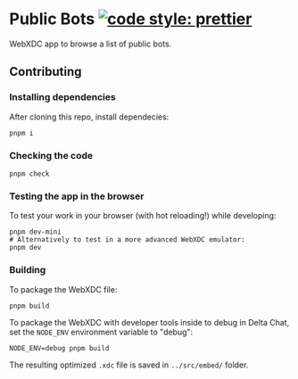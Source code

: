 # Public Bots [![code style: prettier](https://img.shields.io/badge/code_style-prettier-ff69b4.svg?style=flat-square)](https://github.com/prettier/prettier)

WebXDC app to browse a list of public bots.

## Contributing

### Installing dependencies

After cloning this repo, install dependecies:

```
pnpm i
```

### Checking the code

```
pnpm check
```

### Testing the app in the browser

To test your work in your browser (with hot reloading!) while developing:

```
pnpm dev-mini
# Alternatively to test in a more advanced WebXDC emulator:
pnpm dev
```

### Building

To package the WebXDC file:

```
pnpm build
```

To package the WebXDC with developer tools inside to debug in Delta Chat, set the `NODE_ENV`
environment variable to "debug":

```
NODE_ENV=debug pnpm build
```

The resulting optimized `.xdc` file is saved in `../src/embed/` folder.
